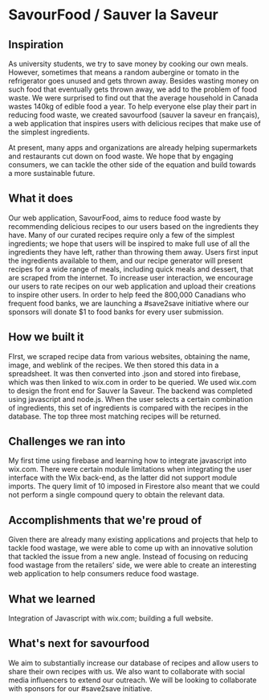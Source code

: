 # SavourFood / Sauver la Saveur

## Inspiration
As university students, we try to save money by cooking our own meals. However, sometimes that means a random aubergine or tomato in the refrigerator goes unused and gets thrown away. Besides wasting money on such food that eventually gets thrown away, we add to the problem of food waste. We were surprised to find out that the average household in Canada wastes 140kg of edible food a year. To help everyone else play their part in reducing food waste, we created savourfood (sauver la saveur en français), a web application that inspires users with delicious recipes that make use of the simplest ingredients. 

At present, many apps and organizations are already helping supermarkets and restaurants cut down on food waste. We hope that by engaging consumers, we can tackle the other side of the equation and build towards a more sustainable future.

## What it does
Our web application, SavourFood, aims to reduce food waste by recommending delicious recipes to our users based on the ingredients they have. Many of our curated recipes require only a few of the simplest ingredients; we hope that users will be inspired to make full use of all the ingredients they have left, rather than throwing them away. Users first input the ingredients available to them, and our recipe generator will present recipes for a wide range of meals, including quick meals and dessert, that are scraped from the internet. To increase user interaction, we encourage our users to rate recipes on our web application and upload their creations to inspire other users. In order to help feed the 800,000 Canadians who frequent food banks, we are launching a #save2save initiative where our sponsors will donate $1 to food banks for every user submission. 

## How we built it
FIrst, we scraped recipe data from various websites, obtaining the name, image, and weblink of the recipes. We then stored this data in a spreadsheet. It was then converted into .json and stored into firebase, which was then linked to wix.com in order to be queried. We used wix.com to design the front end for Sauver la Saveur. The backend was completed using javascript and node.js. When the user selects a certain combination of ingredients, this set of ingredients is compared with the recipes in the database. The top three most matching recipes will be returned.

## Challenges we ran into
My first time using firebase and learning how to integrate javascript into wix.com. There were certain module limitations when integrating the user interface with the Wix back-end, as the latter did not support module imports. The query limit of 10 imposed in Firestore also meant that we could not perform a single compound query to obtain the relevant data. 

## Accomplishments that we're proud of
Given there are already many existing applications and projects that help to tackle food wastage, we were able to come up with an innovative solution that tackled the issue from a new angle. Instead of focusing on reducing food wastage from the retailers’ side, we were able to create an interesting web application to help consumers reduce food wastage.

## What we learned
Integration of Javascript with wix.com; building a full website.

## What's next for savourfood
We aim to substantially increase our database of recipes and allow users to share their own recipes with us. We also want to collaborate with social media influencers to extend our outreach. We will be looking to collaborate with sponsors for our #save2save initiative.
